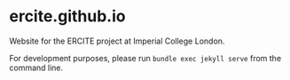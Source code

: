 # ercite.github.io

Website for the ERCITE project at Imperial College London.

For development purposes, please run `bundle exec jekyll serve` from the command line.
